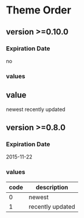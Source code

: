 # Theme Order

## version >=0.10.0

### Expiration Date

no

### values

value
---
newest
recently updated

## version >=0.8.0

### Expiration Date

2015-11-22

### values

code | description
--- | ---
0 | newest
1 | recently updated
